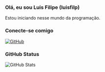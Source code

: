 ### Olá, eu sou Luis Filipe (luisfilp)
Estou iniciando nesse mundo da programação.
### Conecte-se comigo
[![GitHub](https://img.shields.io/badge/GitHub-100000?style=for-the-badge&logo=github&logoColor=white)](https://github.com/luisfilp)
### GitHub Status
![GitHub Stats](https://github-readme-stats.vercel.app/api?username=luisfilp&theme=transparent&bg_color=000&border_color=30A3DC&show_icons=true&icon_color=30A3DC&title_color=E94D5F&text_color=FFF)
